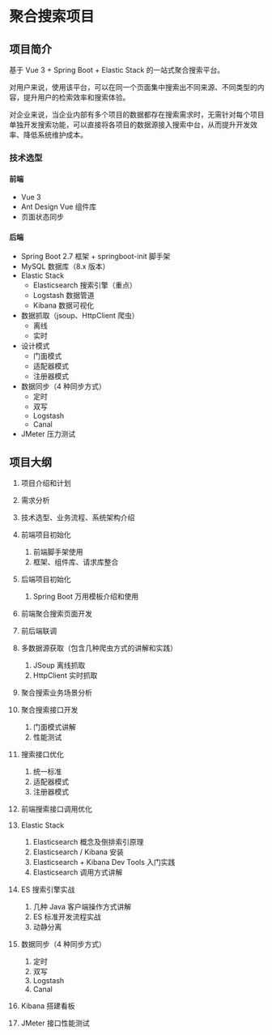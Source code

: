 #  聚合搜索项目





## 项目简介

基于 Vue 3 + Spring Boot + Elastic Stack 的一站式聚合搜索平台。

对用户来说，使用该平台，可以在同一个页面集中搜索出不同来源、不同类型的内容，提升用户的检索效率和搜索体验。

对企业来说，当企业内部有多个项目的数据都存在搜索需求时，无需针对每个项目单独开发搜索功能，可以直接将各项目的数据源接入搜索中台，从而提升开发效率、降低系统维护成本。



### 技术选型

#### 前端

- Vue 3
- Ant Design Vue 组件库
- 页面状态同步


#### 后端

- Spring Boot 2.7 框架 + springboot-init 脚手架
- MySQL 数据库（8.x 版本）
- Elastic Stack
    - Elasticsearch 搜索引擎（重点）
    - Logstash 数据管道
    - Kibana 数据可视化
- 数据抓取（jsoup、HttpClient 爬虫）
    - 离线
    - 实时
- 设计模式
    - 门面模式
    - 适配器模式
    - 注册器模式
- 数据同步（4 种同步方式）
    - 定时
    - 双写
    - Logstash
    - Canal
- JMeter 压力测试



## 项目大纲

1. 项目介绍和计划
2. 需求分析
3. 技术选型、业务流程、系统架构介绍
4. 前端项目初始化
    1. 前端脚手架使用
    2. 框架、组件库、请求库整合
5. 后端项目初始化
    1. Spring Boot 万用模板介绍和使用

6. 前端聚合搜索页面开发
7. 前后端联调
8. 多数据源获取（包含几种爬虫方式的讲解和实践）
    1. JSoup 离线抓取
    2. HttpClient 实时抓取

9. 聚合搜索业务场景分析
10. 聚合搜索接口开发
    1. 门面模式讲解
    2. 性能测试

11. 搜索接口优化
    1. 统一标准
    2. 适配器模式
    3. 注册器模式

12. 前端搜索接口调用优化
13. Elastic Stack
    1. Elasticsearch 概念及倒排索引原理
    2. Elasticsearch / Kibana 安装
    3. Elasticsearch + Kibana Dev Tools 入门实践
    4. Elasticsearch 调用方式讲解

14. ES 搜索引擎实战
    1. 几种 Java 客户端操作方式讲解
    2. ES 标准开发流程实战
    3. 动静分离

15. 数据同步（4 种同步方式）
    1. 定时
    2. 双写
    3. Logstash
    4. Canal

16. Kibana 搭建看板
17. JMeter 接口性能测试


